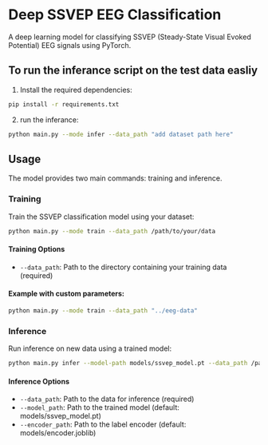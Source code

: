 # Deep SSVEP EEG Classification

A deep learning model for classifying SSVEP (Steady-State Visual Evoked Potential) EEG signals using PyTorch.

## To run the inferance script on the test data easliy 

1. Install the required dependencies:
```bash
pip install -r requirements.txt
```
2. run the inferance:
```bash
python main.py --mode infer --data_path "add dataset path here"
```

## Usage

The model provides two main commands: training and inference.

### Training

Train the SSVEP classification model using your dataset:

```bash
python main.py --mode train --data_path /path/to/your/data
```

#### Training Options

- `--data_path`: Path to the directory containing your training data (required)
#### Example with custom parameters:
```bash
python main.py --mode train --data_path "../eeg-data"
```

### Inference

Run inference on new data using a trained model:

```bash
python main.py infer --model-path models/ssvep_model.pt --data_path /path/to/test/data
```

#### Inference Options

- `--data_path`: Path to the data for inference (required)
- `--model_path`: Path to the trained model (default: models/ssvep_model.pt)
- `--encoder_path`: Path to the label encoder (default: models/encoder.joblib)